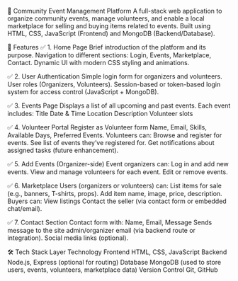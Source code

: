 🌟 Community Event Management Platform
A full-stack web application to organize community events, manage volunteers, and enable a local marketplace for selling and buying items related to events. Built using HTML, CSS, JavaScript (Frontend) and MongoDB (Backend/Database).

📌 Features
✅ 1. Home Page
Brief introduction of the platform and its purpose.
Navigation to different sections: Login, Events, Marketplace, Contact.
Dynamic UI with modern CSS styling and animations.

✅ 2. User Authentication
Simple login form for organizers and volunteers.
User roles (Organizers, Volunteers).
Session-based or token-based login system for access control (JavaScript + MongoDB).

✅ 3. Events Page
Displays a list of all upcoming and past events.
Each event includes:
Title
Date & Time
Location
Description
Volunteer slots

✅ 4. Volunteer Portal
Register as Volunteer form
Name, Email, Skills, Available Days, Preferred Events.
Volunteers can:
Browse and register for events.
See list of events they’ve registered for.
Get notifications about assigned tasks (future enhancement).

✅ 5. Add Events (Organizer-side)
Event organizers can:
Log in and add new events.
View and manage volunteers for each event.
Edit or remove events.

✅ 6. Marketplace
Users (organizers or volunteers) can:
List items for sale (e.g., banners, T-shirts, props).
Add item name, image, price, description.
Buyers can:
View listings
Contact the seller (via contact form or embedded chat/email).

✅ 7. Contact Section
Contact form with:
Name, Email, Message
Sends message to the site admin/organizer email (via backend route or integration).
Social media links (optional).

🛠️ Tech Stack
Layer	          Technology
Frontend	      HTML, CSS, JavaScript
Backend	        Node.js, Express (optional for routing)
Database	      MongoDB (used to store users, events, volunteers, marketplace data)
Version Control	Git, GitHub
